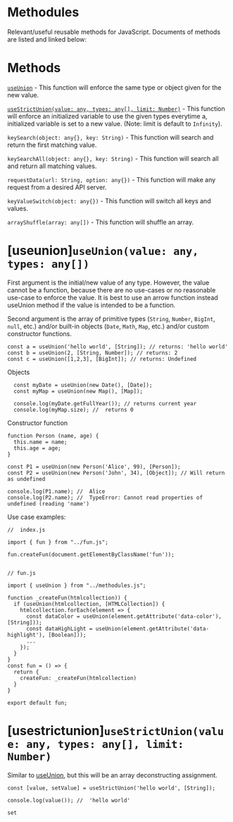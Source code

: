 # Methodules
Relevant/useful reusable methods for JavaScript. Documents of methods are listed and linked below:

# Methods

[`useUnion`](useunion) - This function will enforce the same type or object given for the new value.

[`useStrictUnion(value: any, types: any[], limit: Number)`](usestrictunion) - This function will enforce an initialized variable to use the given types everytime a, initialized variable is set to a new value. (Note: limit is default to `Infinity`).

`keySearch(object: any{}, key: String)` - This function will search and return the first matching value.

`keySearchAll(object: any{}, key: String)` - This function will search all and return all matching values.

`requestData(url: String, option: any{})` - This function will make any request from a desired API server.

`keyValueSwitch(object: any{})` - This function will switch all keys and values.

`arrayShuffle(array: any[])` - This function will shuffle an array.

# [useunion]`useUnion(value: any, types: any[])`

First argument is the initial/new value of any type. However, the value cannot be a function, because there are no use-cases or no reasonable use-case to enforce the value. It is best to use an arrow function instead useUnion method if the value is intended to be a function.

Second argument is the array of primitive types (`String`, `Number`, `BigInt`, `null`, etc.) and/or built-in objects (`Date`, `Math`, `Map`, etc.) and/or custom constructor functions.

```
const a = useUnion('hello world', [String]); // returns: 'hello world'
const b = useUnion(2, [String, Number]); // returns: 2
const c = useUnion([1,2,3], [BigInt]); // returns: Undefined
```
Objects

```
  const myDate = useUnion(new Date(), [Date]);
  const myMap = useUnion(new Map(), [Map]);

  console.log(myDate.getFullYear()); // returns current year
  console.log(myMap.size); //  returns 0
```

Constructor function

```
function Person (name, age) {
  this.name = name;
  this.age = age;
}

const P1 = useUnion(new Person('Alice', 99), [Person]);
const P2 = useUnion(new Person('John', 34), [Object]); // Will return as undefined

console.log(P1.name); //  Alice
console.log(P2.name); //  TypeError: Cannot read properties of undefined (reading 'name')
```
Use case examples:

```
//  index.js

import { fun } from "../fun.js";

fun.createFun(document.getElementByClassName('fun'));


// fun.js

import { useUnion } from "../methodules.js";

function _createFun(htmlcollection)) {
  if (useUnion(htmlcollection, [HTMLCollection]) {
    htmlcollection.forEach(element => {
      const dataColor = useUnion(element.getAttribute('data-color'), [String]));
      const dataHighLight = useUnion(element.getAttribute('data-highlight'), [Boolean]));
      ...
    });
  }
}
const fun = () => {
  return {
    createFun: _createFun(htmlcollection)
  }
}

export default fun;
```

# [usestrictunion]`useStrictUnion(value: any, types: any[], limit: Number)`

Similar to [useUnion](useunion), but this will be an array deconstructing assignment.

```
const [value, setValue] = useStrictUnion('hello world', [String]);

console.log(value()); //  'hello world'

set
